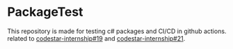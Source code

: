 # PackageTest

This repository is made for testing c# packages and CI/CD in github actions. related to [codestar-internship#19](https://github.com/Star-Academy/codestar-internship/issues/19) and [codestar-internship#21](https://github.com/Star-Academy/codestar-internship/issues/21).
